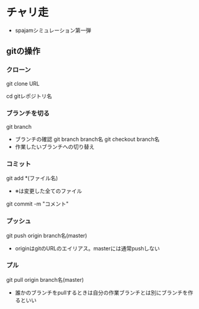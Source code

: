 # チャリ走
- spajamシミュレーション第一弾

## gitの操作
### クローン
git clone URL  

cd gitレポジトリ名  
### ブランチを切る
git branch 
- ブランチの確認
git branch branch名 
git checkout branch名 
- 作業したいブランチへの切り替え 
### コミット
git add *(ファイル名) 
- ※は変更した全てのファイル  

git commit -m "コメント"  
### プッシュ
git push origin branch名(master)  
- originはgitのURLのエイリアス。masterには通常pushしない　　
### プル
git pull origin branch名(master)  
- 誰かのブランチをpullするときは自分の作業ブランチとは別にブランチを作るといい
